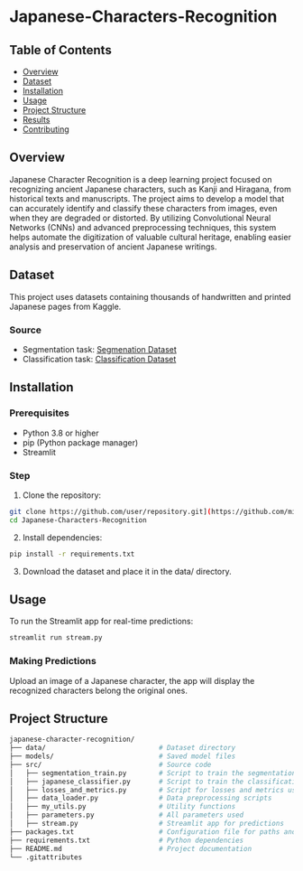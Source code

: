 # Japanese-Characters-Recognition

## Table of Contents
- [Overview](#overview)
- [Dataset](#dataset)
- [Installation](#installation)
- [Usage](#usage)
- [Project Structure](#project-structure)
- [Results](#results)
- [Contributing](#contributing)

## Overview
Japanese Character Recognition is a deep learning project focused on recognizing ancient Japanese characters, such as Kanji and Hiragana, from historical texts and manuscripts. The project aims to develop a model that can accurately identify and classify these characters from images, even when they are degraded or distorted. By utilizing Convolutional Neural Networks (CNNs) and advanced preprocessing techniques, this system helps automate the digitization of valuable cultural heritage, enabling easier analysis and preservation of ancient Japanese writings.

## Dataset
This project uses datasets containing thousands of handwritten and printed Japanese pages from Kaggle.

### Source
- Segmentation task: [Segmenation Dataset](https://www.kaggle.com/datasets/minhlcnguyn/train-images)
- Classification task: [Classification Dataset](https://www.kaggle.com/datasets/minhlcnguyn/japanese-classification)

## Installation

### Prerequisites
- Python 3.8 or higher
- pip (Python package manager)
- Streamlit

### Step
1. Clone the repository:
```bash
git clone https://github.com/user/repository.git](https://github.com/minhloc29/Japanese-Characters-Recognition.git
cd Japanese-Characters-Recognition
```
2. Install dependencies:
```bash
pip install -r requirements.txt
```
3. Download the dataset and place it in the data/ directory.

## Usage
To run the Streamlit app for real-time predictions: 
```bash
streamlit run stream.py
```
### Making Predictions
Upload an image of a Japanese character, the app will display the recognized characters belong the original ones.

## Project Structure

```bash
japanese-character-recognition/
├── data/                            # Dataset directory
├── models/                          # Saved model files
├── src/                             # Source code
│   ├── segmentation_train.py        # Script to train the segmentation model
│   ├── japanese_classifier.py       # Script to train the classification model
│   ├── losses_and_metrics.py        # Script for losses and metrics used
│   ├── data_loader.py               # Data preprocessing scripts
│   ├── my_utils.py                  # Utility functions
│   ├── parameters.py                # All parameters used
│   ├── stream.py                    # Streamlit app for predictions
├── packages.txt                     # Configuration file for paths and settings
├── requirements.txt                 # Python dependencies
├── README.md                        # Project documentation
└── .gitattributes            
